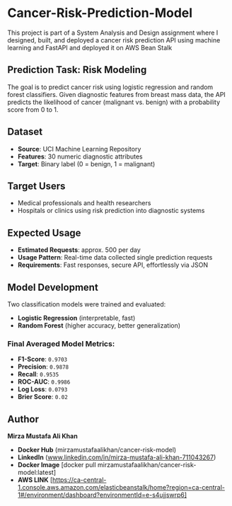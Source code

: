 # Cancer-Risk-Prediction-Model
This project is part of a System Analysis and Design assignment where I designed, built, and deployed a cancer risk prediction API using machine learning and FastAPI and deployed it on AWS Bean Stalk

## Prediction Task: Risk Modeling
The goal is to predict cancer risk using logistic regression and random forest classifiers. Given diagnostic features from breast mass data, the API predicts the likelihood of cancer (malignant vs. benign) with a probability score from 0 to 1.

## Dataset
- **Source**: UCI Machine Learning Repository
- **Features**: 30 numeric diagnostic attributes
- **Target**: Binary label (0 = benign, 1 = malignant)

## Target Users
- Medical professionals and health researchers
- Hospitals or clinics using risk prediction into diagnostic systems

## Expected Usage
- **Estimated Requests**: approx. 500 per day
- **Usage Pattern**: Real-time data collected single prediction requests
- **Requirements**: Fast responses, secure API, effortlessly via JSON
  
## Model Development
Two classification models were trained and evaluated:
- **Logistic Regression** (interpretable, fast)
- **Random Forest** (higher accuracy, better generalization)

### Final Averaged Model Metrics:
- **F1-Score**: `0.9703`
- **Precision**: `0.9878`
- **Recall**: `0.9535`
- **ROC-AUC**: `0.9986`
- **Log Loss**: `0.0793`
- **Brier Score**: `0.02`

## Author
**Mirza Mustafa Ali Khan**
- **Docker Hub** (mirzamustafaalikhan/cancer-risk-model) 
- **LinkedIn** (www.linkedin.com/in/mirza-mustafa-ali-khan-711043267)
- **Docker Image** [docker pull mirzamustafaalikhan/cancer-risk-model:latest]
- **AWS LINK** [https://ca-central-1.console.aws.amazon.com/elasticbeanstalk/home?region=ca-central-1#/environment/dashboard?environmentId=e-s4ujjswrp6]
